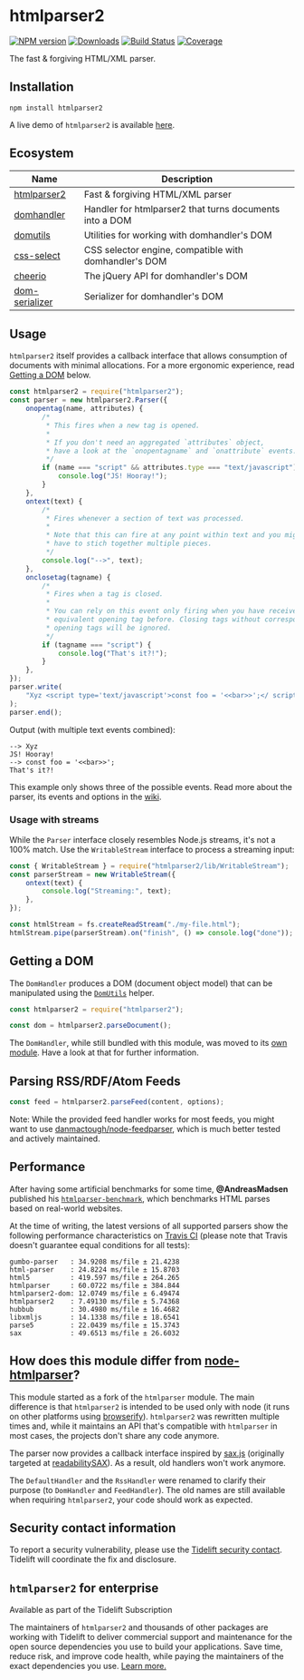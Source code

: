 # htmlparser2

[![NPM version](http://img.shields.io/npm/v/htmlparser2.svg?style=flat)](https://npmjs.org/package/htmlparser2)
[![Downloads](https://img.shields.io/npm/dm/htmlparser2.svg?style=flat)](https://npmjs.org/package/htmlparser2)
[![Build Status](https://img.shields.io/github/workflow/status/fb55/htmlparser2/Node.js%20Test?label=tests&style=flat)](https://github.com/fb55/htmlparser2/actions?query=workflow%3A%22Node.js+Test%22)
[![Coverage](http://img.shields.io/coveralls/fb55/htmlparser2.svg?style=flat)](https://coveralls.io/r/fb55/htmlparser2)

The fast & forgiving HTML/XML parser.




















<extoc></extoc>

## Installation

    npm install htmlparser2

A live demo of `htmlparser2` is available [here](https://astexplorer.net/#/2AmVrGuGVJ).

## Ecosystem

| Name                                                          | Description                                             |
| ------------------------------------------------------------- | ------------------------------------------------------- |
| [htmlparser2](https://github.com/fb55/htmlparser2)            | Fast & forgiving HTML/XML parser                        |
| [domhandler](https://github.com/fb55/domhandler)              | Handler for htmlparser2 that turns documents into a DOM |
| [domutils](https://github.com/fb55/domutils)                  | Utilities for working with domhandler's DOM             |
| [css-select](https://github.com/fb55/css-select)              | CSS selector engine, compatible with domhandler's DOM   |
| [cheerio](https://github.com/cheeriojs/cheerio)               | The jQuery API for domhandler's DOM                     |
| [dom-serializer](https://github.com/cheeriojs/dom-serializer) | Serializer for domhandler's DOM                         |

## Usage

`htmlparser2` itself provides a callback interface that allows consumption of documents with minimal allocations.
For a more ergonomic experience, read [Getting a DOM](#getting-a-dom) below.

```javascript
const htmlparser2 = require("htmlparser2");
const parser = new htmlparser2.Parser({
    onopentag(name, attributes) {
        /*
         * This fires when a new tag is opened.
         *
         * If you don't need an aggregated `attributes` object,
         * have a look at the `onopentagname` and `onattribute` events.
         */
        if (name === "script" && attributes.type === "text/javascript") {
            console.log("JS! Hooray!");
        }
    },
    ontext(text) {
        /*
         * Fires whenever a section of text was processed.
         *
         * Note that this can fire at any point within text and you might
         * have to stich together multiple pieces.
         */
        console.log("-->", text);
    },
    onclosetag(tagname) {
        /*
         * Fires when a tag is closed.
         *
         * You can rely on this event only firing when you have received an
         * equivalent opening tag before. Closing tags without corresponding
         * opening tags will be ignored.
         */
        if (tagname === "script") {
            console.log("That's it?!");
        }
    },
});
parser.write(
    "Xyz <script type='text/javascript'>const foo = '<<bar>>';</ script>"
);
parser.end();
```

Output (with multiple text events combined):

```
--> Xyz
JS! Hooray!
--> const foo = '<<bar>>';
That's it?!
```

This example only shows three of the possible events.
Read more about the parser, its events and options in the [wiki](https://github.com/fb55/htmlparser2/wiki/Parser-options).

### Usage with streams

While the `Parser` interface closely resembles Node.js streams, it's not a 100% match.
Use the `WritableStream` interface to process a streaming input:

```javascript
const { WritableStream } = require("htmlparser2/lib/WritableStream");
const parserStream = new WritableStream({
    ontext(text) {
        console.log("Streaming:", text);
    },
});

const htmlStream = fs.createReadStream("./my-file.html");
htmlStream.pipe(parserStream).on("finish", () => console.log("done"));
```

## Getting a DOM

The `DomHandler` produces a DOM (document object model) that can be manipulated using the [`DomUtils`](https://github.com/fb55/DomUtils) helper.

```js
const htmlparser2 = require("htmlparser2");

const dom = htmlparser2.parseDocument();
```

The `DomHandler`, while still bundled with this module, was moved to its [own module](https://github.com/fb55/domhandler).
Have a look at that for further information.

## Parsing RSS/RDF/Atom Feeds

```javascript
const feed = htmlparser2.parseFeed(content, options);
```

Note: While the provided feed handler works for most feeds,
you might want to use [danmactough/node-feedparser](https://github.com/danmactough/node-feedparser), which is much better tested and actively maintained.

## Performance

After having some artificial benchmarks for some time, **@AndreasMadsen** published his [`htmlparser-benchmark`](https://github.com/AndreasMadsen/htmlparser-benchmark), which benchmarks HTML parses based on real-world websites.

At the time of writing, the latest versions of all supported parsers show the following performance characteristics on [Travis CI](https://travis-ci.org/AndreasMadsen/htmlparser-benchmark/builds/10805007) (please note that Travis doesn't guarantee equal conditions for all tests):

```
gumbo-parser   : 34.9208 ms/file ± 21.4238
html-parser    : 24.8224 ms/file ± 15.8703
html5          : 419.597 ms/file ± 264.265
htmlparser     : 60.0722 ms/file ± 384.844
htmlparser2-dom: 12.0749 ms/file ± 6.49474
htmlparser2    : 7.49130 ms/file ± 5.74368
hubbub         : 30.4980 ms/file ± 16.4682
libxmljs       : 14.1338 ms/file ± 18.6541
parse5         : 22.0439 ms/file ± 15.3743
sax            : 49.6513 ms/file ± 26.6032
```

## How does this module differ from [node-htmlparser](https://github.com/tautologistics/node-htmlparser)?

This module started as a fork of the `htmlparser` module.
The main difference is that `htmlparser2` is intended to be used only with node (it runs on other platforms using [browserify](https://github.com/substack/node-browserify)).
`htmlparser2` was rewritten multiple times and, while it maintains an API that's compatible with `htmlparser` in most cases, the projects don't share any code anymore.

The parser now provides a callback interface inspired by [sax.js](https://github.com/isaacs/sax-js) (originally targeted at [readabilitySAX](https://github.com/fb55/readabilitysax)).
As a result, old handlers won't work anymore.

The `DefaultHandler` and the `RssHandler` were renamed to clarify their purpose (to `DomHandler` and `FeedHandler`). The old names are still available when requiring `htmlparser2`, your code should work as expected.

## Security contact information

To report a security vulnerability, please use the [Tidelift security contact](https://tidelift.com/security).
Tidelift will coordinate the fix and disclosure.

## `htmlparser2` for enterprise

Available as part of the Tidelift Subscription

The maintainers of `htmlparser2` and thousands of other packages are working with Tidelift to deliver commercial support and maintenance for the open source dependencies you use to build your applications. Save time, reduce risk, and improve code health, while paying the maintainers of the exact dependencies you use. [Learn more.](https://tidelift.com/subscription/pkg/npm-htmlparser2?utm_source=npm-htmlparser2&utm_medium=referral&utm_campaign=enterprise&utm_term=repo)
